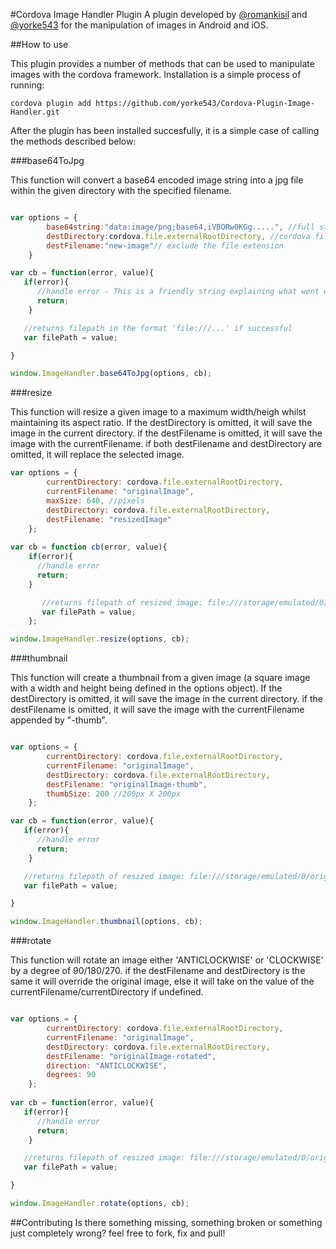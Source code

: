 #Cordova Image Handler Plugin
A plugin  developed by [@romankisil](https://github.com/romankisil) and [@yorke543](https://github.com/yorke543) for the manipulation of images in Android and iOS.

##How to use

This plugin provides a number of methods that can be used to manipulate images with the cordova framework. Installation is a simple process of running:

`cordova plugin add https://github.com/yorke543/Cordova-Plugin-Image-Handler.git`

After the plugin has been installed succesfully, it is a simple case of calling the methods described below:

###base64ToJpg

This function will convert a base64 encoded image string into a jpg file within the given directory with the specified filename.

```javascript

var options = {
	   	base64string:"data:image/png;base64,iVBORw0KGg.....", //full string excluded
		destDirectory:cordova.file.externalRootDirectory, //cordova file plugin can be used
		destFilename:"new-image"// exclude the file extension
	}

var cb = function(error, value){
   if(error){
      //handle error - This is a friendly string explaining what went wrong
      return;
    }

   //returns filepath in the format 'file:///...' if successful
   var filePath = value;

}

window.ImageHandler.base64ToJpg(options, cb);
```

###resize

This function will resize a given image to a maximum width/heigh whilst maintaining its aspect ratio. If the destDirectory is omitted, it will save the image in the current directory. if the destFilename is omitted, it will save the image with the currentFilename. if both destFilename and destDirectory are omitted, it will replace the selected image.

```javascript
var options = {
		currentDirectory: cordova.file.externalRootDirectory,
		currentFilename: "originalImage",
		maxSize: 640, //pixels
		destDirectory: cordova.file.externalRootDirectory,
		destFilename: "resizedImage"
	};
	
var cb = function cb(error, value){
	if(error){
	  //handle error
	  return;
	}

       //returns filepath of resized image: file:///storage/emulated/0/resizedImage.jpg (android)
       var filePath = value;
    };

window.ImageHandler.resize(options, cb);
```

###thumbnail

This function will create a thumbnail from a given image (a square image with a width and height being defined in the options object). If the destDirectory is omitted, it will save the image in the current directory. if the destFilename is omitted, it will save the image with the currentFilename appended by "-thumb".

```javascript

var options = {
		currentDirectory: cordova.file.externalRootDirectory,
		currentFilename: "originalImage",
		destDirectory: cordova.file.externalRootDirectory,
		destFilename: "originalImage-thumb",
		thumbSize: 200 //200px X 200px
	};

var cb = function(error, value){
   if(error){
      //handle error
      return;
    }

   //returns filepath of resized image: file:///storage/emulated/0/originalImage-thumb.jpg (android)
   var filePath = value;

}

window.ImageHandler.thumbnail(options, cb);
```

###rotate

This function will rotate an image either 'ANTICLOCKWISE' or 'CLOCKWISE' by a degree of 90/180/270. if the destFilename and destDirectory is the same it will override the original image, else it will take on the value of the currentFilename/currentDirectory if undefined.

```javascript

var options = {
		currentDirectory: cordova.file.externalRootDirectory,
		currentFilename: "originalImage",
		destDirectory: cordova.file.externalRootDirectory,
		destFilename: "originalImage-rotated",
		direction: "ANTICLOCKWISE",
		degrees: 90
	};
	
var cb = function(error, value){
   if(error){
      //handle error
      return;
    }

   //returns filepath of resized image: file:///storage/emulated/0/originalImage-rotated.jpg (android)
   var filePath = value;

}

window.ImageHandler.rotate(options, cb);
```
##Contributing
Is there something missing, something broken or something just completely wrong? feel free to fork, fix and pull! 
